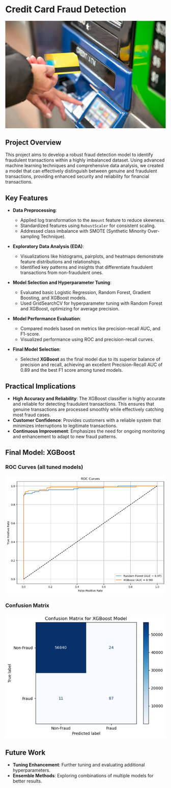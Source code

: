 # Credit Card Fraud Detection

![](Graphics/atm.jpg)

## Project Overview

This project aims to develop a robust fraud detection model to identify fraudulent transactions within a highly imbalanced dataset. Using advanced machine learning techniques and comprehensive data analysis, we created a model that can effectively distinguish between genuine and fraudulent transactions, providing enhanced security and reliability for financial transactions.

## Key Features

- **Data Preprocessing**:
  - Applied log transformation to the `Amount` feature to reduce skewness.
  - Standardized features using `RobustScaler` for consistent scaling.
  - Addressed class imbalance with SMOTE (Synthetic Minority Over-sampling Technique).

- **Exploratory Data Analysis (EDA)**:
  - Visualizations like histograms, pairplots, and heatmaps demonstrate feature distributions and relationships.
  - Identified key patterns and insights that differentiate fraudulent transactions from non-fraudulent ones.

- **Model Selection and Hyperparameter Tuning**:
  - Evaluated basic Logistic Regression, Random Forest, Gradient Boosting, and XGBoost models.
  - Used GridSearchCV for hyperparameter tuning with Random Forest and XGBoost, optimizing for average precision.

- **Model Performance Evaluation**:
  - Compared models based on metrics like precision-recall AUC, and F1-score.
  - Visualized performance using ROC and precision-recall curves.

- **Final Model Selection**:
  - Selected **XGBoost** as the final model due to its superior balance of precision and recall, achieving an excellent Precision-Recall AUC of 0.89 and the best F1 score among tuned models.

## Practical Implications

- **High Accuracy and Reliability**: The XGBoost classifier is highly accurate and reliable for detecting fraudulent transactions. This ensures that genuine transactions are processed smoothly while effectively catching most fraud cases.
- **Customer Confidence**: Provides customers with a reliable system that minimizes interruptions to legitimate transactions.
- **Continuous Improvement**: Emphasizes the need for ongoing monitoring and enhancement to adapt to new fraud patterns.

## Final Model: XGBoost

### ROC Curves (all tuned models)
![ROC Curves](Graphics/roc.png)

### Confusion Matrix
![Confusion Matrix](Graphics/confusionMatrix.png)

## Future Work

- **Tuning Enhancement**: Further tuning and evaluating additional hyperparameters.
- **Ensemble Methods**: Exploring combinations of multiple models for better results.